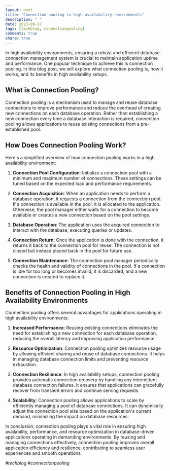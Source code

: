 ```yaml
---
layout: post
title: "Connection pooling in high availability environments"
description: " "
date: 2023-09-27
tags: [techblog, connectionpooling]
comments: true
share: true
---
```


In high availability environments, ensuring a robust and efficient database connection management system is crucial to maintain application uptime and performance. One popular technique to achieve this is connection pooling. In this blog post, we will explore what connection pooling is, how it works, and its benefits in high availability setups.

## What is Connection Pooling?

Connection pooling is a mechanism used to manage and reuse database connections to improve performance and reduce the overhead of creating new connections on each database operation. Rather than establishing a new connection every time a database interaction is required, connection pooling allows applications to reuse existing connections from a pre-established pool.

## How Does Connection Pooling Work?

Here's a simplified overview of how connection pooling works in a high availability environment:

1. **Connection Pool Configuration**: Initialize a connection pool with a minimum and maximum number of connections. These settings can be tuned based on the expected load and performance requirements.

2. **Connection Acquisition**: When an application needs to perform a database operation, it requests a connection from the connection pool. If a connection is available in the pool, it is allocated to the application. Otherwise, the pool manager either waits for a connection to become available or creates a new connection based on the pool settings.

3. **Database Operation**: The application uses the acquired connection to interact with the database, executing queries or updates.

4. **Connection Return**: Once the application is done with the connection, it returns it back to the connection pool for reuse. The connection is not closed but instead placed back in the pool for future use.

5. **Connection Maintenance**: The connection pool manager periodically checks the health and validity of connections in the pool. If a connection is idle for too long or becomes invalid, it is discarded, and a new connection is created to replace it.

## Benefits of Connection Pooling in High Availability Environments

Connection pooling offers several advantages for applications operating in high availability environments:

1. **Increased Performance**: Reusing existing connections eliminates the need for establishing a new connection for each database operation, reducing the overall latency and improving application performance.

2. **Resource Optimization**: Connection pooling optimizes resource usage by allowing efficient sharing and reuse of database connections. It helps in managing database connection limits and preventing resource exhaustion.

3. **Connection Resilience**: In high availability setups, connection pooling provides automatic connection recovery by handling any intermittent database connection failures. It ensures that applications can gracefully recover from transient errors and continue serving requests.

4. **Scalability**: Connection pooling allows applications to scale by efficiently managing a pool of database connections. It can dynamically adjust the connection pool size based on the application's current demand, minimizing the impact on database resources.

In conclusion, connection pooling plays a vital role in ensuring high availability, performance, and resource optimization in database-driven applications operating in demanding environments. By reusing and managing connections effectively, connection pooling improves overall application efficiency and resilience, contributing to seamless user experiences and smooth operations.

_*#techblog #connectionpooling*_